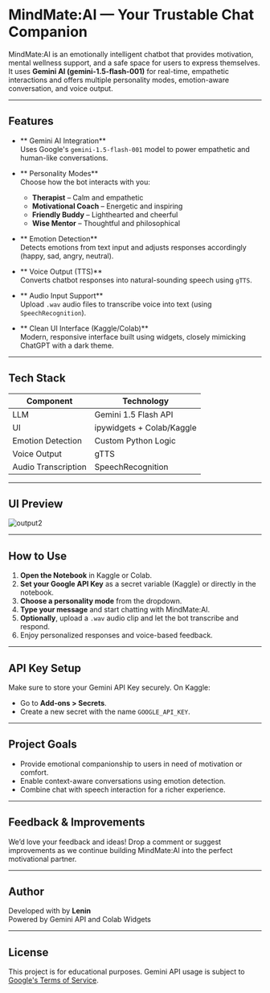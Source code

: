 
#  MindMate:AI — Your Trustable Chat Companion

MindMate:AI is an emotionally intelligent chatbot that provides motivation, mental wellness support, and a safe space for users to express themselves. It uses **Gemini AI (gemini-1.5-flash-001)** for real-time, empathetic interactions and offers multiple personality modes, emotion-aware conversation, and voice output.

---

##  Features

- ** Gemini AI Integration**  
  Uses Google's `gemini-1.5-flash-001` model to power empathetic and human-like conversations.

- ** Personality Modes**  
  Choose how the bot interacts with you:
  - **Therapist** – Calm and empathetic
  - **Motivational Coach** – Energetic and inspiring
  - **Friendly Buddy** – Lighthearted and cheerful
  - **Wise Mentor** – Thoughtful and philosophical

- ** Emotion Detection**  
  Detects emotions from text input and adjusts responses accordingly (happy, sad, angry, neutral).

- ** Voice Output (TTS)**  
  Converts chatbot responses into natural-sounding speech using `gTTS`.

- ** Audio Input Support**  
  Upload `.wav` audio files to transcribe voice into text (using `SpeechRecognition`).

- ** Clean UI Interface (Kaggle/Colab)**  
  Modern, responsive interface built using widgets, closely mimicking ChatGPT with a dark theme.

---

##  Tech Stack

| Component            | Technology                |
|----------------------|---------------------------|
| LLM                  | Gemini 1.5 Flash API      |
| UI                   | ipywidgets + Colab/Kaggle |
| Emotion Detection    | Custom Python Logic       |
| Voice Output         | gTTS                      |
| Audio Transcription  | SpeechRecognition         |

---

##  UI Preview

![output2](https://github.com/user-attachments/assets/d962b487-58b8-4594-b6fe-b677561d8714)


---

##  How to Use

1. **Open the Notebook** in Kaggle or Colab.
2. **Set your Google API Key** as a secret variable (Kaggle) or directly in the notebook.
3. **Choose a personality mode** from the dropdown.
4. **Type your message** and start chatting with MindMate:AI.
5. **Optionally**, upload a `.wav` audio clip and let the bot transcribe and respond.
6. Enjoy personalized responses and voice-based feedback.

---

##  API Key Setup

Make sure to store your Gemini API Key securely. On Kaggle:

- Go to **Add-ons > Secrets**.
- Create a new secret with the name `GOOGLE_API_KEY`.

---

##  Project Goals

- Provide emotional companionship to users in need of motivation or comfort.
- Enable context-aware conversations using emotion detection.
- Combine chat with speech interaction for a richer experience.

---

##  Feedback & Improvements

We’d love your feedback and ideas! Drop a comment or suggest improvements as we continue building MindMate:AI into the perfect motivational partner. 

---

## Author

Developed with  by **Lenin**  
Powered by Gemini API and Colab Widgets

---

##  License

This project is for educational purposes. Gemini API usage is subject to [Google's Terms of Service](https://ai.google.dev/terms).
